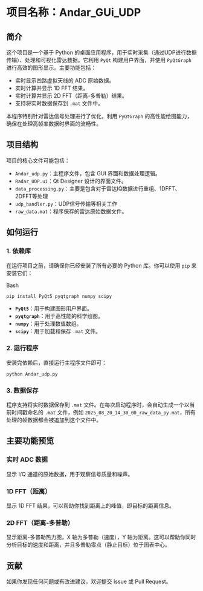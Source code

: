 

# 项目名称：Andar_GUi_UDP

## 简介



这个项目是一个基于 Python 的桌面应用程序，用于实时采集（通过UDP进行数据传输）、处理和可视化雷达数据。它利用 `PyQt` 构建用户界面，并使用 `PyQtGraph` 进行高效的图形显示。主要功能包括：

- 实时显示四路虚拟天线的 ADC 原始数据。
- 实时计算并显示 1D FFT 结果。
- 实时计算并显示 2D FFT（距离-多普勒）结果。
- 支持将实时数据保存到 `.mat` 文件中。

本程序特别针对雷达信号处理进行了优化，利用 `PyQtGraph` 的高性能绘图能力，确保在处理高帧率数据时界面的流畅性。



## 项目结构



项目的核心文件可能包括：

- `Andar_udp.py`：主程序文件，包含 GUI 界面和数据处理逻辑。
- `Radar_UDP.ui`：Qt Designer 设计的界面文件。
- `data_processing.py`：主要是包含对于雷达IQ数据进行重组、1DFFT、2DFFT等处理
- `udp_handler.py`：UDP信号传输等相关工作
- `raw_data.mat`：程序保存的雷达原始数据文件。



## 如何运行

### 1. 依赖库

在运行项目之前，请确保你已经安装了所有必要的 Python 库。你可以使用 `pip` 来安装它们：

Bash

```
pip install PyQt5 pyqtgraph numpy scipy
```

- **`PyQt5`**：用于构建图形用户界面。
- **`pyqtgraph`**：用于高性能的科学绘图。
- **`numpy`**：用于处理数值数组。
- **`scipy`**：用于加载和保存 `.mat` 文件。



### 2. 运行程序

安装完依赖后，直接运行主程序文件即可：

```
python Andar_udp.py
```



### 3. 数据保存

程序支持将实时数据保存到 `.mat` 文件。在每次启动程序时，会自动生成一个以当前时间戳命名的 `.mat` 文件，例如 `2025_08_20_14_30_00_raw_data_py.mat`，所有处理的帧数据都会被追加到这个文件中。



## 主要功能预览

### 实时 ADC 数据

显示 I/Q 通道的原始数据，用于观察信号质量和噪声。

### 1D FFT（距离）

显示 1D FFT 结果，可以帮助你找到距离上的峰值，即目标的距离信息。

### 2D FFT（距离-多普勒）

显示距离-多普勒热力图，X 轴为多普勒（速度），Y 轴为距离。这可以帮助你同时分析目标的速度和距离，并且多普勒零点（静止目标）位于图表中心。



## 贡献

如果你发现任何问题或有改进建议，欢迎提交 Issue 或 Pull Request。